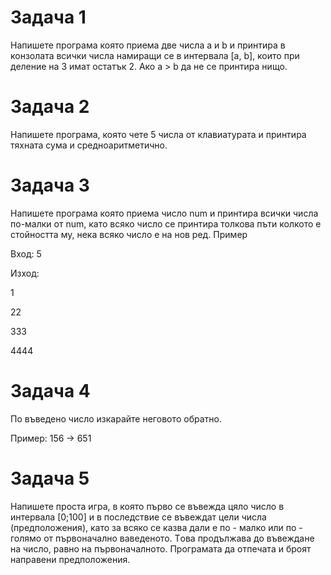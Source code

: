 # Задача 1 
Напишете програма която приема две числа а и b и принтира в конзолата всички числа намиращи се в интервала [a, b], които при деление на 3 имат остатък 2. Ако a > b да не се принтира нищо. 

# Задача 2 
Напишете програма, която чете 5 числа от клавиатурата и принтира тяхната сума и средноаритметично.

# Задача 3 
Напишете програма която приема число num и принтира всички числа по-малки от num, като всяко число се принтира толкова пъти колкото е стойността му, нека всяко число е на нов ред.
Пример

Вход: 5

Изход:

 1
 
 22
 
 333
 
 4444

# Задача 4 
По въведено число изкарайте неговотo обратно.

Пример: 156 -> 651

# Задача 5
Напишете проста игра, в която първо се въвежда цяло число в интервала [0;100] и в последствие се въвеждат цели числа (предположения), като за всяко се казва дали е по - малко или по - голямо от първоначално ваведеното. Tова продължава до въвеждане на число, равно на първоначалното. Програмата да отпечата и броят направени предположения.
